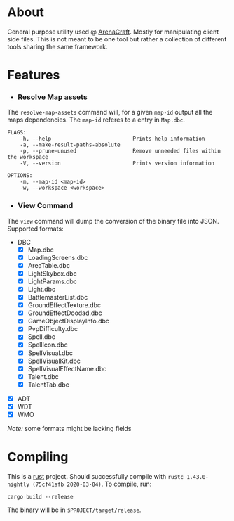 # About

General purpose utility used @ [ArenaCraft](https://github.com/arenacraftwow). Mostly for manipulating client side files. This is not meant to be one tool but rather a collection of different tools sharing the same framework. 

# Features

- ### Resolve Map assets

The `resolve-map-assets` command will, for a given `map-id` output all the maps dependencies. The `map-id` referes to a entry in `Map.dbc`. 

```
FLAGS:
    -h, --help                          Prints help information
    -a, --make-result-paths-absolute    
    -p, --prune-unused                  Remove unneeded files within the workspace
    -V, --version                       Prints version information

OPTIONS:
    -m, --map-id <map-id>          
    -w, --workspace <workspace>    
```


- ### View Command

The `view` command will dump the conversion of the binary file into JSON. Supported formats: 

* DBC
    - [x] Map.dbc
    - [x] LoadingScreens.dbc
    - [x] AreaTable.dbc
    - [x] LightSkybox.dbc
    - [x] LightParams.dbc
    - [x] Light.dbc
    - [x] BattlemasterList.dbc
    - [x] GroundEffectTexture.dbc
    - [x] GroundEffectDoodad.dbc
    - [x] GameObjectDisplayInfo.dbc
    - [x] PvpDifficulty.dbc
    - [x] Spell.dbc
    - [x] SpellIcon.dbc
    - [x] SpellVisual.dbc
    - [x] SpellVisualKit.dbc
    - [x] SpellVisualEffectName.dbc
    - [x] Talent.dbc
    - [x] TalentTab.dbc
* [x] ADT
* [x] WDT
* [x] WMO

*Note:* some formats might be lacking fields

# Compiling

This is a [rust](https://www.rust-lang.org/) project. Should successfully compile with `rustc 1.43.0-nightly (75cf41afb 2020-03-04)`. To compile, run: 

`cargo build --release` 

The binary will be in `$PROJECT/target/release`. 
